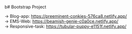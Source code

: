 b# Bootstrap Project

-> Blog-app: https://preeminent-conkies-576ca8.netlify.app/ </br>
-> EMS-Web: https://beamish-genie-c0a0ce.netlify.app/   </br>
-> Responsive-task: https://tubular-puppy-e1151f.netlify.app/   </br>
 